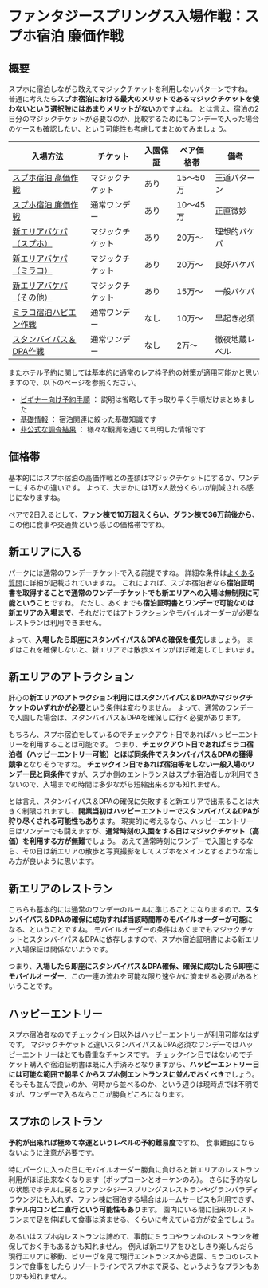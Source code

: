 # ファンタジースプリングス入場作戦：スプホ宿泊 廉価作戦

## 概要

スプホに宿泊しながら敢えてマジックチケットを利用しないパターンですね。
普通に考えたら**スプホ宿泊における最大のメリットであるマジックチケットを使わないという選択肢にはあまりメリットがない**のですよね。
とは言え、宿泊の2日分のマジックチケットが必要なのか、比較するためにもワンデーで入った場合のケースも確認したい、という可能性も考慮してまとめてみましょう。

| 入場方法 | チケット | 入園保証 | ペア価格帯 | 備考 |
| ------------- | ------------- | ------------- | ------------- | ------------- |
| [スプホ宿泊 高価作戦](./fsh_plan_fsh_exp.md)    | マジックチケット | あり | 15～50万 | 王道パターン |
| [スプホ宿泊 廉価作戦](./fsh_plan_fsh_rsn.md)    | 通常ワンデー     | あり | 10～45万 | 正直微妙 |
| [新エリアバケパ（スプホ）](./fsh_plan_vp_fsh.md)| マジックチケット | あり | 20万～ | 理想的バケパ |
| [新エリアバケパ（ミラコ）](./fsh_plan_vp_mrc.md)| マジックチケット | あり | 20万～ | 良好バケパ |
| [新エリアバケパ（その他）](./fsh_plan_vp_etc.md)| マジックチケット | あり | 15万～ | 一般バケパ |
| [ミラコ宿泊ハピエン作戦](./fsh_plan_mrc_he.md)  | 通常ワンデー     | なし | 10万～ | 早起き必須 |
| [スタンバイパス＆DPA作戦](./fsh_plan_sp_dpa.md) | 通常ワンデー     | なし | 2万～ | 徹夜地蔵レベル |

またホテル予約に関しては基本的に通常のレア枠予約の対策が適用可能かと思いますので、以下のページを参照ください。

* [ビギナー向け予約手順](./for_begginer.md) ： 説明は省略して手っ取り早く手順だけまとめました
* [基礎情報](./basics.md) ： 宿泊関連に絞った基礎知識です
* [非公式な調査結果](./research.md) ： 様々な観測を通じて判明した情報です


## 価格帯

基本的にはスプホ宿泊の高価作戦との差額はマジックチケットにするか、ワンデーにするかの違いです。
よって、大まかには1万×人数分くらいが削減される感じになりますね。

ペアで2日入るとして、**ファン棟で10万超えくらい、グラン棟で36万前後から**、この他に食事や交通費という感じの価格帯ですね。

## 新エリアに入る

パークには通常のワンデーチケットで入る前提ですね。
詳細な条件は[よくある質問](https://faq.tokyodisneyresort.jp/tdr/faq_detail.html?id=24450)に詳細が記載されていますね。
これによれば、スプホ宿泊者なら**宿泊証明書を取得することで通常のワンデーチケットでも新エリアへの入場は無制限に可能ということ**ですね。
ただし、あくまでも**宿泊証明書とワンデーで可能なのは新エリアの入場まで**、それだけではアトラクションやモバイルオーダーが必要なレストランは利用できません。

よって、**入場したら即座にスタンバイパス＆DPAの確保を優先**しましょう。
まずはこれを確保しないと、新エリアでは散歩メインがほぼ確定してしまいます。

## 新エリアのアトラクション

肝心の**新エリアのアトラクション利用にはスタンバイパス＆DPAかマジックチケットのいずれかが必要**という条件は変わりません。
よって、通常のワンデーで入園した場合は、スタンバイパス＆DPAを確保しに行く必要があります。

もちろん、スプホ宿泊をしているのでチェックアウト日であればハッピーエントリーを利用することは可能です。
つまり、**チェックアウト日であればミラコ宿泊者（ハッピーエントリー可能）とほぼ同条件でスタンバイパス＆DPAの獲得競争**となりそうですね。
**チェックイン日であれば宿泊等をしない一般入場のワンデー民と同条件**ですが、スプホ側のエントランスはスプホ宿泊者しか利用できないので、入場までの時間は多少ながら短縮出来るかも知れません。

とは言え、スタンバイパス＆DPAの確保に失敗すると新エリアで出来ることは大きく制限されますし、**開業当初はハッピーエントリーでスタンバイパス＆DPAが狩り尽くされる可能性もあり**ます。
現実的に考えるなら、ハッピーエントリー日はワンデーでも闘えますが、**通常時刻の入園をする日はマジックチケット（高価）を利用する方が無難**でしょう。
あえて通常時刻にワンデーで入園とするなら、その日は新エリアの散歩と写真撮影をしてスプホをメインとするような楽しみ方が良いように思います。

## 新エリアのレストラン

こちらも基本的には通常のワンデーのルールに準じることになりますので、**スタンバイパス＆DPAの確保に成功すれば当該時間帯のモバイルオーダーが可能**になる、ということですね。
モバイルオーダーの条件はあくまでもマジックチケットとスタンバイパス＆DPAに依存しますので、スプホ宿泊証明書による新エリア入場保証は関係ないようです。

つまり、**入場したら即座にスタンバイパス＆DPA確保、確保に成功したら即座にモバイルオーダー**、この一連の流れを可能な限り速やかに済ませる必要があるということです。

## ハッピーエントリー

スプホ宿泊者なのでチェックイン日以外はハッピーエントリーが利用可能なはずです。
マジックチケットと違いスタンバイパス＆DPA必須なワンデーではハッピーエントリーはとても貴重なチャンスです。
チェックイン日ではないのでチケット購入や宿泊証明書は既に入手済みとなりますから、**ハッピーエントリー日には可能な範囲で朝早くからスプホ側エントランスに並んでおくべき**でしょう。
そもそも並んで良いのか、何時から並べるのか、という辺りは現時点では不明ですが、ワンデーで入るならここが勝負どころになります。

## スプホのレストラン

**予約が出来れば極めて幸運というレベルの予約難易度**ですね。
食事難民にならないように注意が必要です。

特にパークに入った日にモバイルオーダー勝負に負けると新エリアのレストラン利用がほぼ出来なくなります（ポップコーンとオーケンのみ）。
さらに予約なしの状態でホテルに戻るとファンタジースプリングスレストランやグランパラディラウンジにも入れず、ファン棟に宿泊する場合はルームサービスも利用できず、**ホテル内コンビニ直行という可能性もあり**ます。
園内にいる間に旧来のレストランまで足を伸ばして食事は済ませる、くらいに考えている方が安全でしょう。

あるいはスプホ内レストランは諦めて、事前にミラコやランホのレストランを確保しておく手もあるかも知れません。
例えば新エリアをひとしきり楽しんだら現行エリアに移動、ビリーヴを見て現行エントランスから退園、ミラコのレストランで食事をしたらリゾートラインでスプホまで戻る、というようなプランもありかも知れません。

